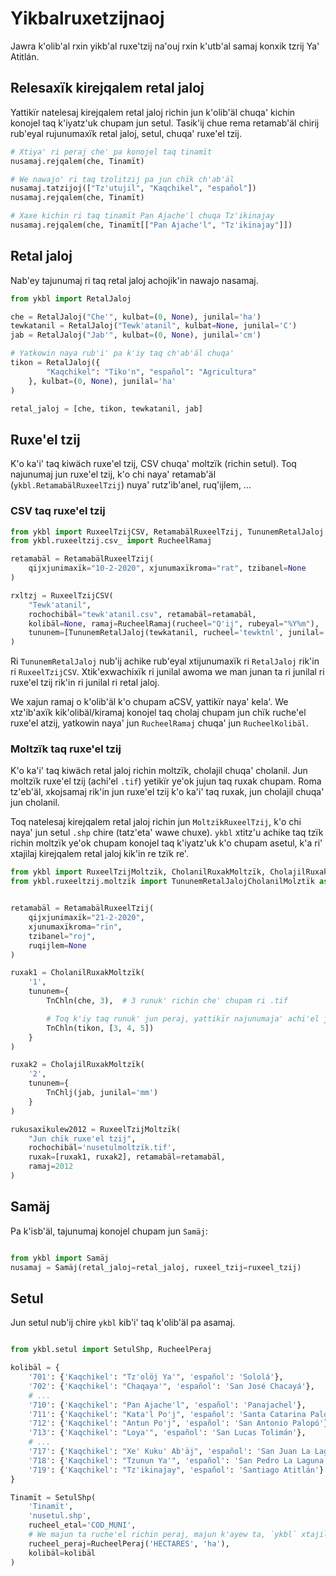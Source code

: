 # Yikbalruxetzijnaoj
Jawra k'olib'al rxin yikb'al ruxe'tzij na'ouj rxin k'utb'al samaj konxik tzrij Ya' Atitlán.  

## Relesaxïk kirejqalem retal jaloj
Yattikïr natelesaj kirejqalem retal jaloj richin jun k'olib'äl chuqa' kichin konojel taq
k'iyatz'uk chupam jun setul.
Tasik'ij chue rema retamab'äl chirij rub'eyal rujunumaxïk retal jaloj, setul, chuqa' ruxe'el tzij.

```python
# Xtiya' ri peraj che' pa konojel taq tinamït
nusamaj.rejqalem(che, Tinamït)

# We nawajo' ri taq tzolitzij pa jun chïk ch'ab'äl
nusamaj.tatzijoj(["Tz'utujil", "Kaqchikel", "español"])
nusamaj.rejqalem(che, Tinamït)

# Xaxe kichin ri taq tinamït Pan Ajache'l chuqa Tz'ikinajay
nusamaj.rejqalem(che, Tinamït[["Pan Ajache'l", "Tz'ikinajay"]])
```

## Retal jaloj
Nab'ey tajunumaj ri taq retal jaloj achojik'in nawajo nasamaj.

```python
from ykbl import RetalJaloj

che = RetalJaloj("Che'", kulbat=(0, None), junilal='ha')
tewkatanil = RetalJaloj("Tewk'atanil", kulbat=None, junilal='C')
jab = RetalJaloj("Jab'", kulbat=(0, None), junilal='cm')

# Yatkowin naya rub'i' pa k'iy taq ch'ab'äl chuqa'
tikon = RetalJaloj({
        "Kaqchikel": "Tiko'n", "español": "Agricultura"
    }, kulbat=(0, None), junilal='ha'
)

retal_jaloj = [che, tikon, tewkatanil, jab]

```

## Ruxe'el tzij
K'o ka'i' taq kiwäch ruxe'el tzij, CSV chuqa' moltzïk (richin setul).
Toq najunumaj jun ruxe'el tzij, k'o chi naya' retamab'äl (`ykbl.RetamabälRuxeelTzij`)
nuya' rutz'ib'anel, ruq'ijlem, ...

### CSV taq ruxe'el tzij

```python
from ykbl import RuxeelTzijCSV, RetamabälRuxeelTzij, TununemRetalJaloj
from ykbl.ruxeeltzij.csv_ import RucheelRamaj

retamabäl = RetamabälRuxeelTzij(
    qijxjunimaxïk="10-2-2020", xjunumaxïkroma="rat", tzibanel=None
)

rxltzj = RuxeelTzijCSV(
    "Tewk'atanil",
    rochochibäl="tewk'atanil.csv", retamabäl=retamabäl,
    kolibäl=None, ramaj=RucheelRamaj(rucheel="Q'ij", rubeyal="%Y%m"),
    tununem=[TununemRetalJaloj(tewkatanil, rucheel='tewktnl', junilal='K')]
)

```
Ri `TununemRetalJaloj` nub'ij achike rub'eyal xtijunumaxïk ri `RetalJaloj` rik'in ri 
`RuxeelTzijCSV`. Xtik'exwachixïk ri junilal awoma we man junan ta ri junilal ri
ruxe'el tzij rik'in ri junilal ri retal jaloj.

We xajun ramaj o k'olib'äl k'o chupam aCSV, yattikïr naya' kela'. We
xtz'ib'axïk kik'olibäl/kiramaj konojel taq cholaj chupam jun chïk ruche'el ruxe'el atzij,
yatkowin naya' jun `RucheelRamaj` chuqa' jun `RucheelKolibäl`.

### Moltzïk taq ruxe'el tzij
K'o ka'i' taq kiwäch retal jaloj richin moltzïk, cholajil chuqa' cholanil.
Jun moltzïk ruxe'el tzij (achi'el `.tif`) yetikïr ye'ok jujun taq ruxak chupam.
Roma tz'eb'äl, xkojsamaj rik'in jun ruxe'el tzij k'o ka'i' taq ruxak, jun cholajil
chuqa' jun cholanil. 

Toq natelesaj kirejqalem retal jaloj richin jun `MoltzïkRuxeelTzij`, k'o chi naya' 
jun setul `.shp` chire (tatz'eta' wawe chuxe). ``ykbl`` xtitz'u achike taq tzïk richin
moltzïk ye'ok chupam konojel taq k'iyatz'uk k'o chupam asetul, k'a ri' xtajilaj 
kirejqalem retal jaloj kik'in re tzïk re'. 

```python
from ykbl import RuxeelTzijMoltzïk, CholanilRuxakMoltzïk, CholajilRuxakMoltzïk, RetamabälRuxeelTzij
from ykbl.ruxeeltzij.moltzïk import TununemRetalJalojCholanilMolztïk as TnChln, TununemRetalJalojCholajilMolztïk as TnChlj


retamabäl = RetamabälRuxeelTzij(
    qijxjunimaxïk="21-2-2020",
    xjunumaxïkroma="rïn",
    tzibanel="roj",
    ruqijlem=None
)

ruxak1 = CholanilRuxakMoltzïk(
    '1',
    tununem={
        TnChln(che, 3),  # 3 runuk' richin che' chupam ri .tif

        # Toq k'iy taq runuk' jun peraj, yattikïr najunumaja' achi'el jun cholajem
        TnChln(tikon, [3, 4, 5])
    }
)

ruxak2 = CholajilRuxakMoltzïk(
    '2',
    tununem={
        TnChlj(jab, junilal='mm')
    }
)

rukusaxïkulew2012 = RuxeelTzijMoltzïk(
    "Jun chïk ruxe'el tzij",
    rochochibäl='nusetulmoltzïk.tif',
    ruxak=[ruxak1, ruxak2], retamabäl=retamabäl,
    ramaj=2012
)
```


## Samäj
Pa k'isb'äl, tajunumaj konojel chupam jun `Samäj`:

```python

from ykbl import Samäj
nusamaj = Samäj(retal_jaloj=retal_jaloj, ruxeel_tzij=ruxeel_tzij)

```

## Setul
Jun setul nub'ij chire `ykbl` kib'i' taq k'olib'äl pa asamaj.

```python

from ykbl.setul import SetulShp, RucheelPeraj

kolibäl = {
    '701': {'Kaqchikel': "Tz'olöj Ya'", 'español': 'Sololá'},
    '702': {'Kaqchikel': "Chaqaya'", 'español': 'San José Chacayá'},
    # ...
    '710': {'Kaqchikel': "Pan Ajache'l", 'español': 'Panajachel'},
    '711': {'Kaqchikel': "Kata'l Po'j", 'español': 'Santa Catarina Palopó'},
    '712': {'Kaqchikel': "Antun Po'j", 'español': 'San Antonio Palopó'},
    '713': {'Kaqchikel': "Loya'", 'español': 'San Lucas Tolimán'},
    # ...
    '717': {'Kaqchikel': "Xe' Kuku' Ab'äj", 'español': 'San Juan La Laguna', "Tz'utujil": "Xe' Kuku' Aab'aj"},
    '718': {'Kaqchikel': "Tzunun Ya'", 'español': 'San Pedro La Laguna'},
    '719': {'Kaqchikel': "Tz'ikinajay", 'español': 'Santiago Atitlán'}
}

Tinamït = SetulShp(
    'Tinamït',
    'nusetul.shp',
    rucheel_etal='COD_MUNI',
    # We majun ta ruche'el richin peraj, majun k'ayew ta, `ykbl` xtajilaj awoma 
    rucheel_peraj=RucheelPeraj('HECTARES', 'ha'),
    kolibäl=kolibäl
)

```

